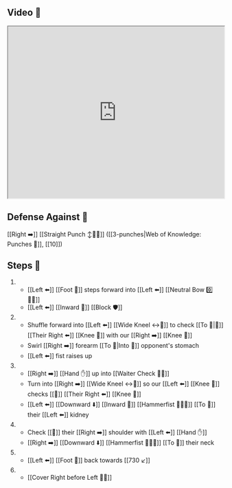## Video 🎥

<iframe src="https://www.youtube.com/embed/WpcZ1KaRRwA" width="100%" height="400"></iframe>

## Defense Against 🤺

[[Right ➡️]] [[Straight Punch ↕️👊💥]] ([[3-punches|Web of Knowledge: Punches 👊]], [[10]])

## Steps 👣

1. - [[Left ⬅️]] [[Foot 🦶]] steps forward into [[Left ⬅️]] [[Neutral Bow 0️⃣🧍‍♂️]]
    - [[Left ⬅️]] [[Inward 🔽]] [[Block 🛡️]]
2. - Shuffle forward into [[Left ⬅️]] [[Wide Kneel ↔️🧎]] to check [[To 🎯|🎯]] [[Their Right ⬅️]] [[Knee 🦵]] with our [[Right ➡️]] [[Knee 🦵]]
    - Swirl [[Right ➡️]] forearm [[To 🎯|Into 🎯]] opponent's stomach
    - [[Left ⬅️]] fist raises up
3. - [[Right ➡️]] [[Hand ✋]] up into [[Waiter Check 🧑‍🍳]]
    - Turn into [[Right ➡️]] [[Wide Kneel ↔️🧎]] so our [[Left ⬅️]] [[Knee 🦵]] checks [[🎯]] [[Their Right ⬅️]] [[Knee 🦵]]
    - [[Left ⬅️]] [[Downward ⬇️]] [[Inward 🔽]] [[Hammerfist 🔨✊💥]] [[To 🎯]] their [[Left ⬅️]] kidney
4. - Check [[🎯]] their [[Right ➡️]] shoulder with [[Left ⬅️]] [[Hand ✋]]
    - [[Right ➡️]] [[Downward ⬇️]] [[Hammerfist 🔨✊💥]] [[To 🎯]] their neck
5. - [[Left ⬅️]] [[Foot 🦶]] back towards [[730 ↙️]]
6. - [[Cover Right before Left 🦶🔄]]
